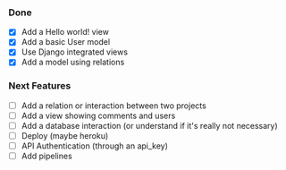 ### Done

- [x] Add a Hello world! view
- [x] Add a basic User model
- [x] Use Django integrated views
- [x] Add a model using relations

### Next Features

- [ ] Add a relation or interaction between two projects
- [ ] Add a view showing comments and users
- [ ] Add a database interaction (or understand if it's really not necessary)
- [ ] Deploy (maybe heroku)
- [ ] API Authentication (through an api_key)
- [ ] Add pipelines
